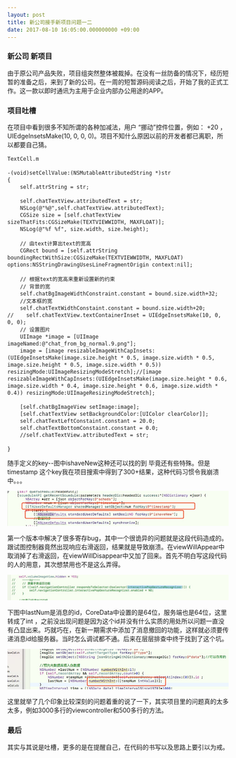 ```yaml
---
layout: post
title: 新公司接手新项目问题一二
date: 2017-08-10 16:05:00.000000000 +09:00
---
```






### 新公司 新项目

由于原公司产品失败，项目组突然整体被裁掉。在没有一丝防备的情况下，经历短暂的准备之后，来到了新的公司。在一周的短暂源码阅读之后，开始了我的正式工作。这一款以即时通讯为主用于企业内部办公用途的APP。


### 项目吐槽

在项目中看到很多不知所谓的各种加减法，用户 “挪动”控件位置，例如： +20  ，UIEdgeInsetsMake(10, 0, 0, 0)。项目不知什么原因以前的开发者都已离职，所以都要自己猜。

```
TextCell.m

-(void)setCellValue:(NSMutableAttributedString *)str
{
    self.attrString = str;
    
    self.chatTextView.attributedText = str;
    NSLog(@"%@",self.chatTextView.attributedText);
    CGSize size = [self.chatTextView sizeThatFits:CGSizeMake(TEXTVIEWWIDTH, MAXFLOAT)];
    NSLog(@"%f %f", size.width, size.height);
    
    // 由text计算出text的宽高
    CGRect bound = [self.attrString boundingRectWithSize:CGSizeMake(TEXTVIEWWIDTH, MAXFLOAT) options:NSStringDrawingUsesLineFragmentOrigin context:nil];
    
    // 根据text的宽高来重新设置新的约束
    // 背景的宽
    self.chatBgImageWidthConstraint.constant = bound.size.width+32;
    //文本框的宽
    self.chatTextWidthConstaint.constant = bound.size.width+20;
//    self.chatTextView.textContainerInset = UIEdgeInsetsMake(10, 0, 0, 0);
    // 设置图片
    UIImage *image = [UIImage imageNamed:@"chat_from_bg_normal.9.png"];
    image = [image resizableImageWithCapInsets:(UIEdgeInsetsMake(image.size.height * 0.5, image.size.width * 0.5, image.size.height * 0.5, image.size.width * 0.5)) resizingMode:UIImageResizingModeStretch];//[image resizableImageWithCapInsets:(UIEdgeInsetsMake(image.size.height * 0.6, image.size.width * 0.4, image.size.height * 0.6, image.size.width * 0.4)) resizingMode:UIImageResizingModeStretch];
   
    [self.chatBgImageView setImage:image];
    [self.chatTextView setBackgroundColor:[UIColor clearColor]];
    self.chatTextLeftConstaint.constant = 20.0;
    self.chatTextBottomConstaint.constant = 0.0;
    //self.chatTextView.attributedText = str;

}

```



随手定义的key--图中ishaveNew这种还可以找的到 毕竟还有些特殊。但是 timestamp 这个key我在项目搜索中得到了300+结果，这种代码习惯令我崩溃中。。。

![](/assets/images/2017/2017-08-10-1.jpg)

第一个版本中解决了很多寄存bug，其中一个很诡异的问题就是这段代码造成的。跟试图控制器竟然出现响应右滑返回，结果就是导致崩溃。在viewWillAppear中取消掉了右滑返回，在viewWillDisappear中又加了回来。首先不明白写这段代码的人的用意，其次想禁用也不是这么弄得。

![](/assets/images/2017/2017-08-10-2.jpg)

下图中lastNum是消息的id，CoreData中设置的是64位，服务端也是64位，这里转成了int ，之前没出现问题是因为这个id并没有什么实质的用处所以问题一直没有凸显出来。巧就巧在，在新一期需求中添加了消息撤回的功能，这样就必须要传递消息id给服务器。当时怎么调试都不通。后来在层层排查中终于找到了这个坑。

![](/assets/images/2017/2017-08-10-3.jpg)

这里就举了几个印象比较深刻的问题着重的说了一下，其实项目里的问题真的太多太多，例如3000多行的viewcontroller和500多行的方法。


### 最后

其实与其说是吐槽，更多的是在提醒自己，在代码的书写以及思路上要引以为戒。
  